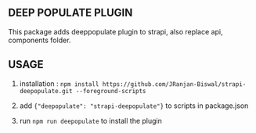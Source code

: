 ## DEEP POPULATE PLUGIN
This package adds deeppopulate plugin to strapi, also replace api, components folder.


## USAGE
1. installation : `npm install https://github.com/JRanjan-Biswal/strapi-deepopulate.git --foreground-scripts`

2. add `{"deepopulate": "strapi-deepopulate"}` to scripts in package.json

3. run `npm run deepopulate` to install the plugin